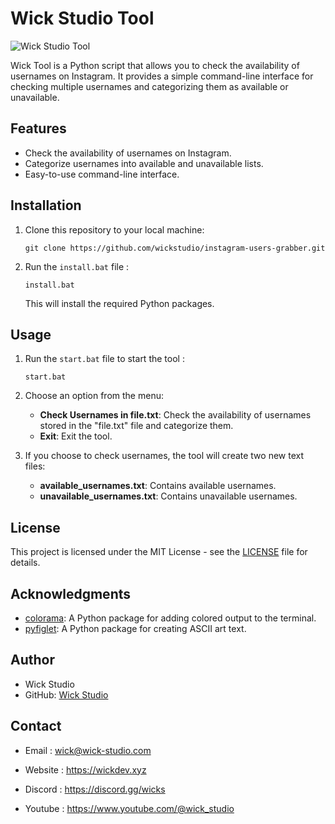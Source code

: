 # Wick Studio Tool

![Wick Studio Tool](https://media.discordapp.net/attachments/875162620502626387/1181774688599425034/Screenshot_34.png?ex=65824872&is=656fd372&hm=9dbe62cb474f53decad7d471f4c1df85ad72e4c784c2ebd2068775eb47df0f7f&=&format=webp&quality=lossless&width=1149&height=675)

Wick Tool is a Python script that allows you to check the availability of usernames on Instagram. It provides a simple command-line interface for checking multiple usernames and categorizing them as available or unavailable.

## Features

- Check the availability of usernames on Instagram.
- Categorize usernames into available and unavailable lists.
- Easy-to-use command-line interface.

## Installation

1. Clone this repository to your local machine:

   ```shell
   git clone https://github.com/wickstudio/instagram-users-grabber.git
   ```

2. Run the `install.bat` file :

   ```shell
   install.bat
   ```

   This will install the required Python packages.

## Usage

1. Run the `start.bat` file to start the tool :

   ```shell
   start.bat
   ```

2. Choose an option from the menu:
   - **Check Usernames in file.txt**: Check the availability of usernames stored in the "file.txt" file and categorize them.
   - **Exit**: Exit the tool.

3. If you choose to check usernames, the tool will create two new text files:
   - **available_usernames.txt**: Contains available usernames.
   - **unavailable_usernames.txt**: Contains unavailable usernames.

## License

This project is licensed under the MIT License - see the [LICENSE](LICENSE) file for details.

## Acknowledgments

- [colorama](https://pypi.org/project/colorama/): A Python package for adding colored output to the terminal.
- [pyfiglet](https://pypi.org/project/pyfiglet/): A Python package for creating ASCII art text.

## Author

- Wick Studio
- GitHub: [Wick Studio](https://github.com/wickstudio)

## Contact

- Email : wick@wick-studio.com

- Website : https://wickdev.xyz

- Discord : https://discord.gg/wicks

- Youtube : https://www.youtube.com/@wick_studio
